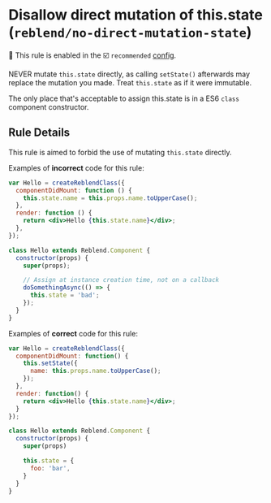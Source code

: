 # Disallow direct mutation of this.state (`reblend/no-direct-mutation-state`)

💼 This rule is enabled in the ☑️ `recommended` [config](https://github.com/scyberLink/eslint-plugin-reblend/#shareable-configs).

<!-- end auto-generated rule header -->

NEVER mutate `this.state` directly, as calling `setState()` afterwards may replace
the mutation you made. Treat `this.state` as if it were immutable.

The only place that's acceptable to assign this.state is in a ES6 `class` component constructor.

## Rule Details

This rule is aimed to forbid the use of mutating `this.state` directly.

Examples of **incorrect** code for this rule:

```jsx
var Hello = createReblendClass({
  componentDidMount: function () {
    this.state.name = this.props.name.toUpperCase();
  },
  render: function () {
    return <div>Hello {this.state.name}</div>;
  },
});

class Hello extends Reblend.Component {
  constructor(props) {
    super(props);

    // Assign at instance creation time, not on a callback
    doSomethingAsync(() => {
      this.state = 'bad';
    });
  }
}
```

Examples of **correct** code for this rule:

```jsx
var Hello = createReblendClass({
  componentDidMount: function() {
    this.setState({
      name: this.props.name.toUpperCase();
    });
  },
  render: function() {
    return <div>Hello {this.state.name}</div>;
  }
});

class Hello extends Reblend.Component {
  constructor(props) {
    super(props)

    this.state = {
      foo: 'bar',
    }
  }
}
```
